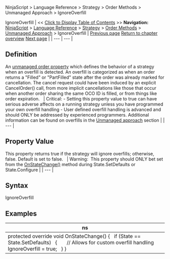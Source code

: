 ﻿
NinjaScript \> Language Reference \> Strategy \> Order Methods \> Unmanaged Approach \> IgnoreOverfill

IgnoreOverfill
| \<\< [Click to Display Table of Contents](ignoreoverfill.md) \>\> **Navigation:**     [NinjaScript](ninjascript-1.md) \> [Language Reference](language_reference_wip-1.md) \> [Strategy](strategy-1.md) \> [Order Methods](order_methods-1.md) \> [Unmanaged Approach](unmanaged_approach-1.md) \> IgnoreOverfill | [Previous page](unmanaged_changeorder-1.md) [Return to chapter overview](unmanaged_approach-1.md) [Next page](isunmanaged-1.md) |
| --- | --- |
## Definition
An [unmanaged order property](unmanaged_approach-1.md) which defines the behavior of a strategy when an overfill is detected. An overfill is categorized as when an order returns a "Filled" or "PartFilled" state after the order was already marked for cancellation. The cancel request could have been induced by an explicit CancelOrder() call, from more implicit cancellations like those that occur when another order sharing the same OCO ID is filled, or from things like order expiration.
 
| Critical: - Setting this property value to true can have serious adverse affects on a running strategy unless you have programmed your own overfill handling - User defined overfill handling is advanced and should ONLY be addressed by experienced programmers. Additional information can be found on overfills in the [Unmanaged approach](unmanaged_approach-1.md) section |
| --- |

## Property Value
This property returns true if the strategy will ignore overfills; otherwise, false. Default is set to false. 
 
| Warning:  This property should ONLY bet set from the [OnStateChange()](onstatechange-1.md) method during State.SetDefaults or State.Configure |
| --- |

## Syntax
IgnoreOverfill
 
## 
## Examples
| ns |
| --- |
| protected override void OnStateChange() {    if (State \=\= State.SetDefaults)    {        // Allows for custom overfill handling        IgnoreOverfill \= true;    } } |
